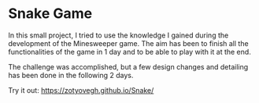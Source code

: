 # Snake Game

In this small project, I tried to use the knowledge I gained during the development of the Minesweeper game. The aim has been to finish all the functionalities of the game in 1 day and to be able to play with it at the end.

The challenge was accomplished, but a few design changes and detailing has been done in the following 2 days.

Try it out: https://zotyovegh.github.io/Snake/
